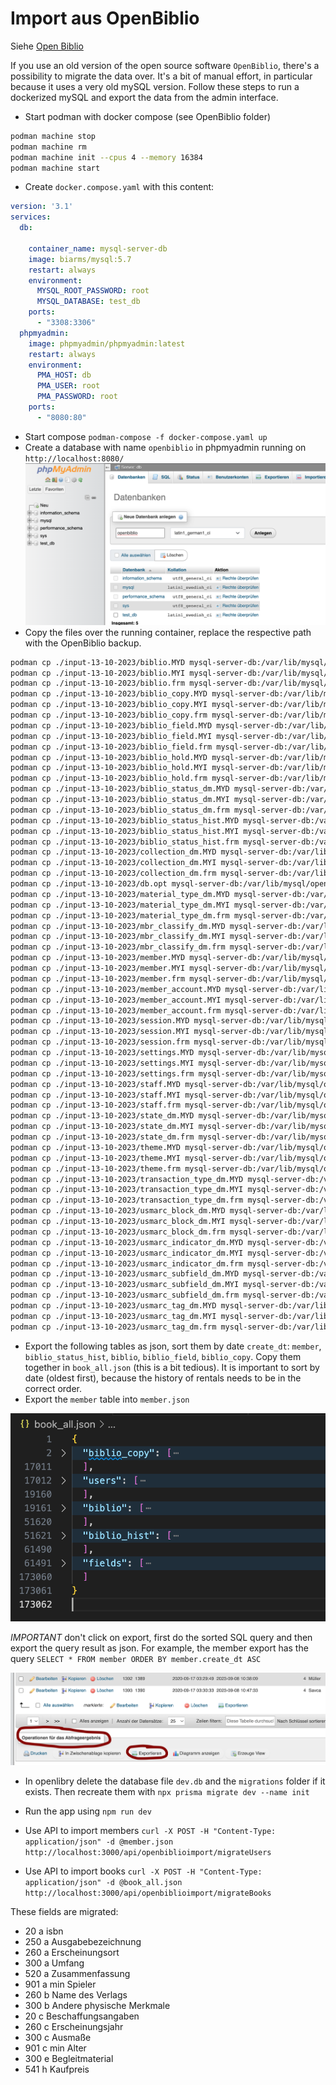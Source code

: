 


# Import aus OpenBiblio

Siehe [Open Biblio](https://openbiblio.de/)

If you use an old version of the open source software `OpenBiblio`, there's a possibility to migrate the data over. It's a bit of manual effort, in particular because it uses a very old mySQL version. Follow these steps to run a dockerized mySQL and export the data from the admin interface.

- Start podman with docker compose (see OpenBiblio folder)
```bash
podman machine stop
podman machine rm                                                          
podman machine init --cpus 4 --memory 16384
podman machine start
```

- Create `docker.compose.yaml` with this content:
```yml
version: '3.1'
services:
  db:
   
    container_name: mysql-server-db
    image: biarms/mysql:5.7
    restart: always
    environment:
      MYSQL_ROOT_PASSWORD: root
      MYSQL_DATABASE: test_db
    ports:
      - "3308:3306"
  phpmyadmin:
    image: phpmyadmin/phpmyadmin:latest
    restart: always
    environment:
      PMA_HOST: db
      PMA_USER: root
      PMA_PASSWORD: root
    ports:
      - "8080:80"
```

- Start compose
`podman-compose -f docker-compose.yaml up`
- Create a database with name `openbiblio` in phpmyadmin running on `http://localhost:8080/`
![phpMyAdmin Database UI](./openbiblio_phpmyadmin.png)
- Copy the files over the running container, replace the respective path with the OpenBiblio backup.
```bash
podman cp ./input-13-10-2023/biblio.MYD mysql-server-db:/var/lib/mysql/openbiblio
podman cp ./input-13-10-2023/biblio.MYI mysql-server-db:/var/lib/mysql/openbiblio
podman cp ./input-13-10-2023/biblio.frm mysql-server-db:/var/lib/mysql/openbiblio
podman cp ./input-13-10-2023/biblio_copy.MYD mysql-server-db:/var/lib/mysql/openbiblio
podman cp ./input-13-10-2023/biblio_copy.MYI mysql-server-db:/var/lib/mysql/openbiblio
podman cp ./input-13-10-2023/biblio_copy.frm mysql-server-db:/var/lib/mysql/openbiblio
podman cp ./input-13-10-2023/biblio_field.MYD mysql-server-db:/var/lib/mysql/openbiblio
podman cp ./input-13-10-2023/biblio_field.MYI mysql-server-db:/var/lib/mysql/openbiblio
podman cp ./input-13-10-2023/biblio_field.frm mysql-server-db:/var/lib/mysql/openbiblio
podman cp ./input-13-10-2023/biblio_hold.MYD mysql-server-db:/var/lib/mysql/openbiblio
podman cp ./input-13-10-2023/biblio_hold.MYI mysql-server-db:/var/lib/mysql/openbiblio
podman cp ./input-13-10-2023/biblio_hold.frm mysql-server-db:/var/lib/mysql/openbiblio
podman cp ./input-13-10-2023/biblio_status_dm.MYD mysql-server-db:/var/lib/mysql/openbiblio
podman cp ./input-13-10-2023/biblio_status_dm.MYI mysql-server-db:/var/lib/mysql/openbiblio
podman cp ./input-13-10-2023/biblio_status_dm.frm mysql-server-db:/var/lib/mysql/openbiblio
podman cp ./input-13-10-2023/biblio_status_hist.MYD mysql-server-db:/var/lib/mysql/openbiblio
podman cp ./input-13-10-2023/biblio_status_hist.MYI mysql-server-db:/var/lib/mysql/openbiblio
podman cp ./input-13-10-2023/biblio_status_hist.frm mysql-server-db:/var/lib/mysql/openbiblio
podman cp ./input-13-10-2023/collection_dm.MYD mysql-server-db:/var/lib/mysql/openbiblio
podman cp ./input-13-10-2023/collection_dm.MYI mysql-server-db:/var/lib/mysql/openbiblio
podman cp ./input-13-10-2023/collection_dm.frm mysql-server-db:/var/lib/mysql/openbiblio
podman cp ./input-13-10-2023/db.opt mysql-server-db:/var/lib/mysql/openbiblio
podman cp ./input-13-10-2023/material_type_dm.MYD mysql-server-db:/var/lib/mysql/openbiblio
podman cp ./input-13-10-2023/material_type_dm.MYI mysql-server-db:/var/lib/mysql/openbiblio
podman cp ./input-13-10-2023/material_type_dm.frm mysql-server-db:/var/lib/mysql/openbiblio
podman cp ./input-13-10-2023/mbr_classify_dm.MYD mysql-server-db:/var/lib/mysql/openbiblio
podman cp ./input-13-10-2023/mbr_classify_dm.MYI mysql-server-db:/var/lib/mysql/openbiblio
podman cp ./input-13-10-2023/mbr_classify_dm.frm mysql-server-db:/var/lib/mysql/openbiblio
podman cp ./input-13-10-2023/member.MYD mysql-server-db:/var/lib/mysql/openbiblio
podman cp ./input-13-10-2023/member.MYI mysql-server-db:/var/lib/mysql/openbiblio
podman cp ./input-13-10-2023/member.frm mysql-server-db:/var/lib/mysql/openbiblio
podman cp ./input-13-10-2023/member_account.MYD mysql-server-db:/var/lib/mysql/openbiblio
podman cp ./input-13-10-2023/member_account.MYI mysql-server-db:/var/lib/mysql/openbiblio
podman cp ./input-13-10-2023/member_account.frm mysql-server-db:/var/lib/mysql/openbiblio
podman cp ./input-13-10-2023/session.MYD mysql-server-db:/var/lib/mysql/openbiblio
podman cp ./input-13-10-2023/session.MYI mysql-server-db:/var/lib/mysql/openbiblio
podman cp ./input-13-10-2023/session.frm mysql-server-db:/var/lib/mysql/openbiblio
podman cp ./input-13-10-2023/settings.MYD mysql-server-db:/var/lib/mysql/openbiblio
podman cp ./input-13-10-2023/settings.MYI mysql-server-db:/var/lib/mysql/openbiblio
podman cp ./input-13-10-2023/settings.frm mysql-server-db:/var/lib/mysql/openbiblio
podman cp ./input-13-10-2023/staff.MYD mysql-server-db:/var/lib/mysql/openbiblio
podman cp ./input-13-10-2023/staff.MYI mysql-server-db:/var/lib/mysql/openbiblio
podman cp ./input-13-10-2023/staff.frm mysql-server-db:/var/lib/mysql/openbiblio
podman cp ./input-13-10-2023/state_dm.MYD mysql-server-db:/var/lib/mysql/openbiblio
podman cp ./input-13-10-2023/state_dm.MYI mysql-server-db:/var/lib/mysql/openbiblio
podman cp ./input-13-10-2023/state_dm.frm mysql-server-db:/var/lib/mysql/openbiblio
podman cp ./input-13-10-2023/theme.MYD mysql-server-db:/var/lib/mysql/openbiblio
podman cp ./input-13-10-2023/theme.MYI mysql-server-db:/var/lib/mysql/openbiblio
podman cp ./input-13-10-2023/theme.frm mysql-server-db:/var/lib/mysql/openbiblio
podman cp ./input-13-10-2023/transaction_type_dm.MYD mysql-server-db:/var/lib/mysql/openbiblio
podman cp ./input-13-10-2023/transaction_type_dm.MYI mysql-server-db:/var/lib/mysql/openbiblio
podman cp ./input-13-10-2023/transaction_type_dm.frm mysql-server-db:/var/lib/mysql/openbiblio
podman cp ./input-13-10-2023/usmarc_block_dm.MYD mysql-server-db:/var/lib/mysql/openbiblio
podman cp ./input-13-10-2023/usmarc_block_dm.MYI mysql-server-db:/var/lib/mysql/openbiblio
podman cp ./input-13-10-2023/usmarc_block_dm.frm mysql-server-db:/var/lib/mysql/openbiblio
podman cp ./input-13-10-2023/usmarc_indicator_dm.MYD mysql-server-db:/var/lib/mysql/openbiblio
podman cp ./input-13-10-2023/usmarc_indicator_dm.MYI mysql-server-db:/var/lib/mysql/openbiblio
podman cp ./input-13-10-2023/usmarc_indicator_dm.frm mysql-server-db:/var/lib/mysql/openbiblio
podman cp ./input-13-10-2023/usmarc_subfield_dm.MYD mysql-server-db:/var/lib/mysql/openbiblio
podman cp ./input-13-10-2023/usmarc_subfield_dm.MYI mysql-server-db:/var/lib/mysql/openbiblio
podman cp ./input-13-10-2023/usmarc_subfield_dm.frm mysql-server-db:/var/lib/mysql/openbiblio
podman cp ./input-13-10-2023/usmarc_tag_dm.MYD mysql-server-db:/var/lib/mysql/openbiblio
podman cp ./input-13-10-2023/usmarc_tag_dm.MYI mysql-server-db:/var/lib/mysql/openbiblio
podman cp ./input-13-10-2023/usmarc_tag_dm.frm mysql-server-db:/var/lib/mysql/openbiblio
```

- Export the following tables as json, sort them by date `create_dt`: `member`, `biblio_status_hist`, `biblio`, `biblio_field`, `biblio_copy`. Copy them together in `book_all.json` (this is a bit tedious). It is important to sort by date (oldest first), because the history of rentals needs to be in the correct order. 
- Export the `member` table into `member.json`

![book_all.json Structure](./openbiblio_import_structure.png)

*IMPORTANT* don't click on export, first do the sorted SQL query and then export the query result as json. For example, the member export has the query `SELECT * FROM member ORDER BY member.create_dt ASC`


![phpMyAdmin Database Export](./openbiblio_sql_export.png)

- In openlibry delete the database file `dev.db` and the `migrations` folder if it exists. Then recreate them with `npx prisma migrate dev --name init`

- Run the app using `npm run dev`

- Use API to import members `curl -X POST -H "Content-Type: application/json" -d @member.json http://localhost:3000/api/openbiblioimport/migrateUsers`


- Use API to import books `curl -X POST -H "Content-Type: application/json" -d @book_all.json  http://localhost:3000/api/openbiblioimport/migrateBooks`



These fields are migrated:
- 20 a isbn	
- 250 a Ausgabebezeichnung
- 260 a Erscheinungsort
- 300 a Umfang
- 520 a Zusammenfassung
- 901 a min Spieler
- 260 b Name des Verlags	
- 300 b Andere physische Merkmale			
- 20 c Beschaffungsangaben
- 260 c Erscheinungsjahr
- 300 c Ausmaße
- 901 c min Alter
- 300 e Begleitmaterial
- 541 h Kaufpreis	

